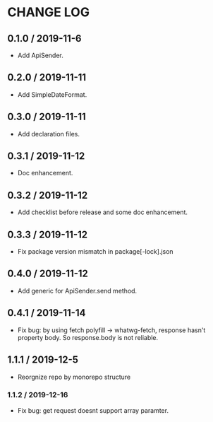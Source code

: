 # CHANGE LOG

## 0.1.0 / 2019-11-6

- Add ApiSender.

## 0.2.0 / 2019-11-11

- Add SimpleDateFormat.

## 0.3.0 / 2019-11-11

- Add declaration files.

## 0.3.1 / 2019-11-12

- Doc enhancement.

## 0.3.2 / 2019-11-12

- Add checklist before release and some doc enhancement.

## 0.3.3 / 2019-11-12

- Fix package version mismatch in package[-lock].json

## 0.4.0 / 2019-11-12

- Add generic for ApiSender.send method.

## 0.4.1 / 2019-11-14

- Fix bug: by using fetch polyfill -> whatwg-fetch, response hasn't property body. So response.body is not reliable.

## 1.1.1 / 2019-12-5

- Reorgnize repo by monorepo structure

### 1.1.2 / 2019-12-16

- Fix bug: get request doesnt support array paramter.
